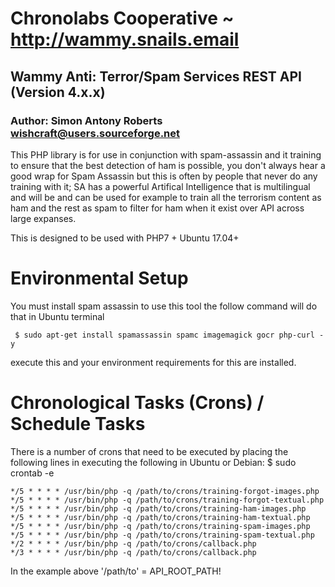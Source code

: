 # Chronolabs Cooperative ~ http://wammy.snails.email

## Wammy Anti: Terror/Spam Services REST API (Version 4.x.x)

### Author: Simon Antony Roberts <wishcraft@users.sourceforge.net>

This PHP library is for use in conjunction with spam-assassin and it training to ensure that the best detection of ham is possible, you don't always hear a good wrap for Spam Assassin but this is often by people that never do any training with it; SA has a powerful Artifical Intelligence that is multilingual and will be and can be used for example to train all the terrorism content as ham and the rest as spam to filter for ham when it exist over API across large expanses.

This is designed to be used with PHP7 + Ubuntu 17.04+

# Environmental Setup

You must install spam assassin to use this tool the follow command will do that in Ubuntu terminal

     $ sudo apt-get install spamassassin spamc imagemagick gocr php-curl -y

execute this and your environment requirements for this are installed.

# Chronological Tasks (Crons) / Schedule Tasks

There is a number of crons that need to be executed by placing the following lines in executing the following in Ubuntu or Debian: $ sudo crontab -e

    */5 * * * * /usr/bin/php -q /path/to/crons/training-forgot-images.php
    */5 * * * * /usr/bin/php -q /path/to/crons/training-forgot-textual.php
    */5 * * * * /usr/bin/php -q /path/to/crons/training-ham-images.php
    */5 * * * * /usr/bin/php -q /path/to/crons/training-ham-textual.php
    */5 * * * * /usr/bin/php -q /path/to/crons/training-spam-images.php
    */5 * * * * /usr/bin/php -q /path/to/crons/training-spam-textual.php
    */2 * * * * /usr/bin/php -q /path/to/crons/callback.php
    */3 * * * * /usr/bin/php -q /path/to/crons/callback.php

In the example above '/path/to' = API_ROOT_PATH!
